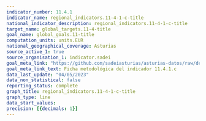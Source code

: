 ```yaml
---
indicator_number: 11.4.1
indicator_name: regional_indicators.11-4-1-c-title
national_indicator_description: regional_indicators.11-4-1-c-title
target_name: global_targets.11-4-title
goal_name: global_goals.11-title
computation_units: units.EUR
national_geographical_coverage: Asturias
source_active_1: true
source_organisation_1: indicator.sadei
goal_meta_link: "https://github.com/sadeiasturias/asturias-datos/raw/develop/descargas/metodologia/11.4.1.c.pdf"
goal_meta_link_text: Ficha metodológica del indicador 11.4.1.c
data_last_update: "04/05/2023"
data_non_statistical: false
reporting_status: complete
graph_title: regional_indicators.11-4-1-c-title
graph_type: line
data_start_values:  
precision: [{decimals: 1}]
---
```

